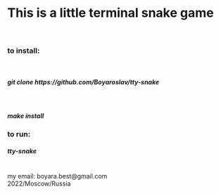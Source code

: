 <h1>This is a little terminal snake game</h3>
<br>
<h3>to install:</h3>
<br>
<h5>git clone https://github.com/Boyaroslav/tty-snake</h5>
<br>
<h5>make install</h5>
<h3>to run:</h3>
<h5>tty-snake</h5>
<br>
my email: boyara.best@gmail.com
<br>
2022/Moscow/Russia
